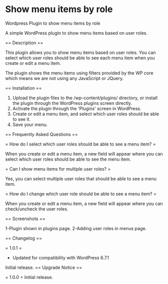 # Show menu items by role
Wordpress Plugin to show menu items by role

A simple WordPress plugin to show menu items based on user roles.

== Description ==

This plugin allows you to show menu items based on user roles. You can select which user roles should be able to see each menu item when you create or edit a menu item.

The plugin shows the menu items using filters provided by the WP core which means we are not using any JavaScript or JQuery.

== Installation ==

1. Upload the plugin files to the /wp-content/plugins/ directory, or install the plugin through the WordPress plugins screen directly.
2. Activate the plugin through the 'Plugins' screen in WordPress.
3. Create or edit a menu item, and select which user roles should be able to see it.
4. Save your menu.

== Frequently Asked Questions ==

= How do I select which user roles should be able to see a menu item? =

When you create or edit a menu item, a new field will appear where you can select which user roles should be able to see the menu item.

= Can I show menu items for multiple user roles? =

Yes, you can select multiple user roles that should be able to see a menu item.

= How do I change which user role should be able to see a menu item? =

When you create or edit a menu item, a new field will appear where you can check/uncheck the user roles.

== Screenshots ==

1-Plugin shown in plugins page.
2-Adding user roles in menus page.

== Changelog ==

= 1.0.1 =
* Updated for compatibility with WordPress 6.7.1

Initial release.
== Upgrade Notice ==

= 1.0.0 =
Initial release.



